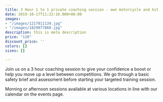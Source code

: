 ```yaml
---
title: 3 Hour 1 to 1 private coaching session - own motorcycle and kit
date: 2019-10-17T11:22:16.000+06:00
images:
- "/images/1217811139.jpg"
- "/images/1829077860.jpg"
description: this is meta description
price: "120"
discount_price: ''
colors: []
sizes: []

---
```

Join us on a 3 hour coaching session to give your confidence a boost or help you move up a level between competitions. We go through a basic safety brief and assessment before starting your targeted training session.

Morning or afternoon sessions available at various locations in line with our calendar on the events page.
